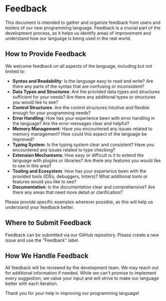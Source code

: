 # Feedback

This document is intended to gather and organize feedback from users and testers of our new programming language. Feedback is a crucial part of the development process, as it helps us identify areas of improvement and understand how our language is being used in the real world.

## How to Provide Feedback

We welcome feedback on all aspects of the language, including but not limited to:

- **Syntax and Readability**: Is the language easy to read and write? Are there any parts of the syntax that are confusing or inconsistent?
- **Data Types and Structures**: Are the provided data types and structures sufficient for your needs? Are there any additional types or structures you would like to see?
- **Control Structures**: Are the control structures intuitive and flexible enough for your programming needs?
- **Error Handling**: How has your experience been with error handling in the language? Are the error messages clear and helpful?
- **Memory Management**: Have you encountered any issues related to memory management? How could this aspect of the language be improved?
- **Typing System**: Is the typing system clear and consistent? Have you encountered any issues related to type checking?
- **Extension Mechanisms**: How easy or difficult is it to extend the language with plugins or libraries? Are there any features you would like to see in this area?
- **Tooling and Ecosystem**: How has your experience been with the provided tools (IDEs, debuggers, linters)? What additional tools or features would you like to see?
- **Documentation**: Is the documentation clear and comprehensive? Are there any areas that need more detail or clarification?

Please provide specific examples wherever possible, as this will help us understand your feedback better.

## Where to Submit Feedback

Feedback can be submitted via our GitHub repository. Please create a new issue and use the "Feedback" label.

## How We Handle Feedback

All feedback will be reviewed by the development team. We may reach out for additional information if needed. While we can't promise to implement every suggestion, we value your input and will strive to make our language better with each iteration.

Thank you for your help in improving our programming language!
